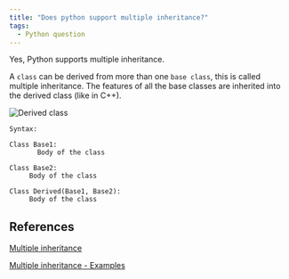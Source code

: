 ```yaml
---
title: "Does python support multiple inheritance?"
tags:
  - Python question
---
```


Yes, Python supports multiple inheritance.

A `class` can be  derived from more than one `base class`, this is called multiple inheritance. The features of all the base classes are inherited into the derived class (like in C++).

![Derived class](https://media.geeksforgeeks.org/wp-content/uploads/20191222084630/multipleinh.png)

`Syntax:`

```python3
Class Base1:
       Body of the class

Class Base2:
     Body of the class

Class Derived(Base1, Base2):
     Body of the class
```

## References

[Multiple inheritance](https://www.tutorialspoint.com/does-python-support-multiple-inheritance)

[Multiple inheritance - Examples](https://www.geeksforgeeks.org/multiple-inheritance-in-python/)
